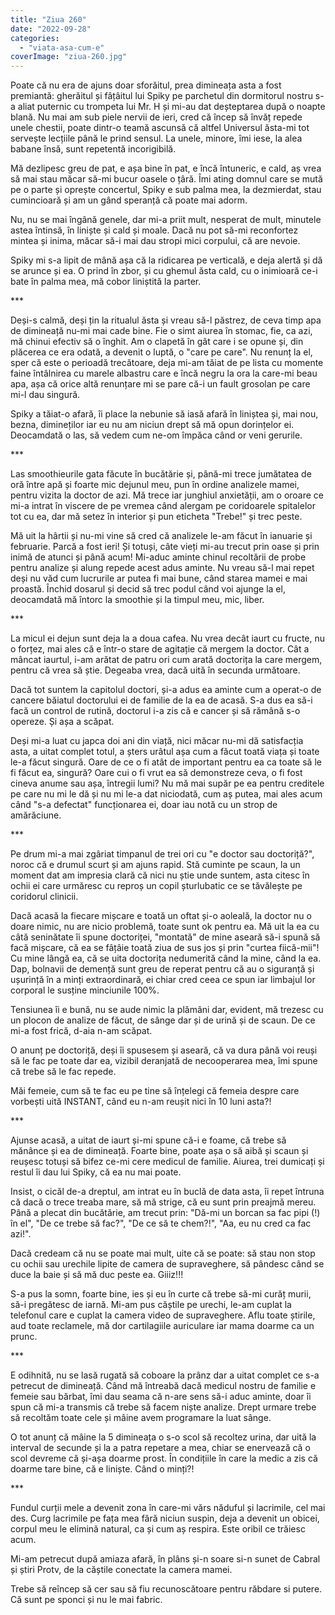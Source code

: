 ```yaml
---
title: "Ziua 260"
date: "2022-09-28"
categories: 
  - "viata-asa-cum-e"
coverImage: "ziua-260.jpg"
---
```


Poate că nu era de ajuns doar sforăitul, prea dimineața asta a fost premiantă: gherăitul și fâțâitul lui Spiky pe parchetul din dormitorul nostru s-a aliat puternic cu trompeta lui Mr. H și mi-au dat deșteptarea după o noapte blană. Nu mai am sub piele nervii de ieri, cred că încep să învăț repede unele chestii, poate dintr-o teamă ascunsă că altfel Universul ăsta-mi tot servește lecțiile până le prind sensul. La unele, minore, îmi iese, la alea babane însă, sunt repetentă incorigibilă.

Mă dezlipesc greu de pat, e așa bine în pat, e încă întuneric, e cald, aș vrea să mai stau măcar să-mi bucur oasele o țâră. Îmi ating domnul care se mută pe o parte și oprește concertul, Spiky e sub palma mea, la dezmierdat, stau cumincioară și am un gând speranță că poate mai adorm. 

Nu, nu se mai îngână genele, dar mi-a priit mult, nesperat de mult, minutele astea întinsă, în liniște și cald și moale. Dacă nu pot să-mi reconfortez mintea și inima, măcar să-i mai dau stropi mici corpului, că are nevoie.

Spiky mi s-a lipit de mână așa că la ridicarea pe verticală, e deja alertă și dă se arunce și ea. O prind în zbor, și cu ghemul ăsta cald, cu o inimioară ce-i bate în palma mea, mă cobor liniștită la parter.

\*\*\*

Deși-s calmă, deși țin la ritualul ăsta și vreau să-l păstrez, de ceva timp apa de dimineață nu-mi mai cade bine. Fie o simt aiurea în stomac, fie, ca azi, mă chinui efectiv să o înghit. Am o clapetă în gât care i se opune și, din plăcerea ce era odată, a devenit o luptă, o "care pe care". Nu renunț la el, sper că este o perioadă trecătoare, deja mi-am tăiat de pe lista cu momente faine întâlnirea cu marele albastru care e încă negru la ora la care-mi beau apa, așa că orice altă renunțare mi se pare că-i un fault grosolan pe care mi-l dau singură.

Spiky a tăiat-o afară, îi place la nebunie să iasă afară în liniștea și, mai nou, bezna, dimineților iar eu nu am niciun drept să mă opun dorințelor ei. Deocamdată o las, să vedem cum ne-om împăca când or veni gerurile. 

\*\*\*

Las smoothieurile gata făcute în bucătărie și, până-mi trece jumătatea de oră între apă și foarte mic dejunul meu, pun în ordine analizele mamei, pentru vizita la doctor de azi. Mă trece iar junghiul anxietății, am o oroare ce mi-a intrat în viscere de pe vremea când alergam pe coridoarele spitalelor tot cu ea, dar mă setez în interior și pun eticheta "Trebe!" și trec peste.

Mă uit la hârtii și nu-mi vine să cred că analizele le-am făcut în ianuarie și februarie. Parcă a fost ieri! Și totuși, câte vieți mi-au trecut prin oase și prin inimă de atunci și până acum! Mi-aduc aminte chinul recoltării de probe pentru analize și alung repede acest adus aminte. Nu vreau să-l mai repet deși nu văd cum lucrurile ar putea fi mai bune, când starea mamei e mai proastă. Închid dosarul și decid să trec podul când voi ajunge la el, deocamdată mă întorc la smoothie și la timpul meu, mic, liber. 

\*\*\*

La micul ei dejun sunt deja la a doua cafea. Nu vrea decât iaurt cu fructe, nu o forțez, mai ales că e într-o stare de agitație că mergem la doctor. Cât a mâncat iaurtul, i-am arătat de patru ori cum arată doctorița la care mergem, pentru că vrea să știe. Degeaba vrea, dacă uită în secunda următoare. 

Dacă tot suntem la capitolul doctori, și-a adus ea aminte cum a operat-o de cancere băiatul doctorului ei de familie de la ea de acasă. S-a dus ea să-i facă un control de rutină, doctorul i-a zis că e cancer și să rămână s-o opereze. Și așa a scăpat. 

Deși mi-a luat cu japca doi ani din viață, nici măcar nu-mi dă satisfacția asta, a uitat complet totul, a șters urâtul așa cum a făcut toată viața și toate le-a făcut singură. Oare de ce o fi atât de important pentru ea ca toate să le fi făcut ea, singură? Oare cui o fi vrut ea să demonstreze ceva, o fi fost cineva anume sau așa, întregii lumi? Nu mă mai supăr pe ea pentru creditele pe care nu mi le dă și nu mi le-a dat niciodată, cum aș putea, mai ales acum când "s-a defectat" funcționarea ei, doar iau notă cu un strop de amărăciune. 

\*\*\*

Pe drum mi-a mai zgâriat timpanul de trei ori cu "e doctor sau doctoriță?", noroc că e drumul scurt și am ajuns rapid. Stă cuminte pe scaun, la un moment dat am impresia clară că nici nu știe unde suntem, asta citesc în ochii ei care urmăresc cu reproș un copil șturlubatic ce se tăvălește pe coridorul clinicii.

Dacă acasă la fiecare mișcare e toată un oftat și-o aoleală, la doctor nu o doare nimic, nu are nicio problemă, toate sunt ok pentru ea. Mă uit la ea cu câtă seninătate îi spune doctoriței, "montată" de mine aseară să-i spună să facă mișcare, că ea se fâțâie toată ziua de sus jos și prin "curtea fiică-mii"! Cu mine lângă ea, că se uita doctorița nedumerită când la mine, când la ea. Dap, bolnavii de demență sunt greu de reperat pentru că au o siguranță și ușurință în a minți extraordinară, ei chiar cred ceea ce spun iar limbajul lor corporal le susține minciunile 100%.

Tensiunea îi e bună, nu se aude nimic la plămâni dar, evident, mă trezesc cu un plocon de analize de făcut, de sânge dar și de urină și de scaun. De ce mi-a fost frică, d-aia n-am scăpat.

O anunț pe doctoriță, deși îi spusesem și aseară, că va dura până voi reuși să le fac pe toate dar ea, vizibil deranjată de necooperarea mea, îmi spune că trebe să le fac repede. 

Măi femeie, cum să te fac eu pe tine să înțelegi că femeia despre care vorbești uită INSTANT, când eu n-am reușit nici în 10 luni asta?!

\*\*\*

Ajunse acasă, a uitat de iaurt și-mi spune că-i e foame, că trebe să mănânce și ea de dimineață. Foarte bine, poate așa o să aibă și scaun și reușesc totuși să bifez ce-mi cere medicul de familie. Aiurea, trei dumicați și restul îi dau lui Spiky, că ea nu mai poate.

Insist, o cicăl de-a dreptul, am intrat eu în buclă de data asta, îi repet întruna că dacă o trece treaba mare, să mă strige, că eu sunt prin preajmă mereu. Până a plecat din bucătărie, am trecut prin: "Dă-mi un borcan sa fac pipi (!) în el", "De ce trebe să fac?", "De ce să te chem?!", "Aa, eu nu cred ca fac azi!". 

Dacă credeam că nu se poate mai mult, uite că se poate: să stau non stop cu ochii sau urechile lipite de camera de supraveghere, să pândesc când se duce la baie și să mă duc peste ea. Giiiz!!!

S-a pus la somn, foarte bine, ies și eu în curte că trebe să-mi curăț murii, să-i pregătesc de iarnă. Mi-am pus căștile pe urechi, le-am cuplat la telefonul care e cuplat la camera video de supraveghere. Aflu toate știrile, aud toate reclamele, mă dor cartilagiile auriculare iar mama doarme ca un prunc.

\*\*\*

E odihnită, nu se lasă rugată să coboare la prânz dar a uitat complet ce s-a petrecut de dimineață. Când mă întreabă dacă medicul nostru de familie e femeie sau bărbat, îmi dau seama că n-are sens să-i aduc aminte, doar îi spun că mi-a transmis că trebe să facem niște analize. Drept urmare trebe să recoltăm toate cele și mâine avem programare la luat sânge. 

O tot anunț că mâine la 5 dimineața o s-o scol să recoltez urina, dar uită la interval de secunde și la a patra repetare a mea, chiar se enervează că o scol devreme că și-așa doarme prost. În condițiile în care la medic a zis că doarme tare bine, că e liniște. Când o minți?!

\*\*\*

Fundul curții mele a devenit zona în care-mi vărs năduful și lacrimile, cel mai des. Curg lacrimile pe fața mea fără niciun suspin, deja a devenit un obicei, corpul meu le elimină natural, ca și cum aș respira. Este oribil ce trăiesc acum.

Mi-am petrecut după amiaza afară, în plâns și-n soare si-n sunet de Cabral și știri Protv, de la căștile conectate la camera mamei. 

Trebe să reîncep să cer sau să fiu recunoscătoare pentru răbdare si putere. Că sunt pe sponci și nu le mai fabric.
